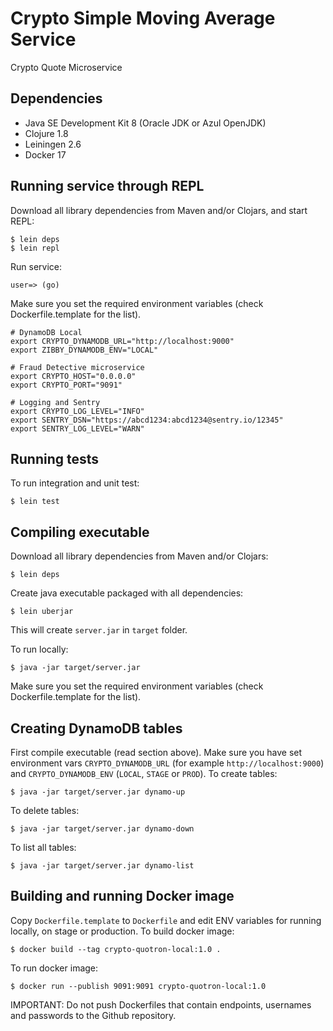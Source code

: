 # Crypto Simple Moving Average Service
Crypto Quote Microservice

## Dependencies

- Java SE Development Kit 8 (Oracle JDK or Azul OpenJDK)
- Clojure 1.8
- Leiningen 2.6
- Docker 17

## Running service through REPL

Download all library dependencies from Maven and/or Clojars, and start REPL:

    $ lein deps
    $ lein repl

Run service:

    user=> (go)

Make sure you set the required environment variables (check Dockerfile.template for the list).

    # DynamoDB Local
    export CRYPTO_DYNAMODB_URL="http://localhost:9000"
    export ZIBBY_DYNAMODB_ENV="LOCAL"

    # Fraud Detective microservice
    export CRYPTO_HOST="0.0.0.0"
    export CRYPTO_PORT="9091"

    # Logging and Sentry
    export CRYPTO_LOG_LEVEL="INFO"
    export SENTRY_DSN="https://abcd1234:abcd1234@sentry.io/12345"
    export SENTRY_LOG_LEVEL="WARN"


## Running tests

To run integration and unit test:

    $ lein test

## Compiling executable

Download all library dependencies from Maven and/or Clojars:

    $ lein deps

Create java executable packaged with all dependencies:

    $ lein uberjar

This will create `server.jar` in `target` folder.

To run locally:

    $ java -jar target/server.jar

Make sure you set the required environment variables (check Dockerfile.template for the list).

## Creating DynamoDB tables

First compile executable (read section above). Make sure you have set environment vars `CRYPTO_DYNAMODB_URL`
(for example `http://localhost:9000`) and `CRYPTO_DYNAMODB_ENV` (`LOCAL`, `STAGE` or `PROD`). To create tables:

    $ java -jar target/server.jar dynamo-up

To delete tables:

    $ java -jar target/server.jar dynamo-down

To list all tables:

    $ java -jar target/server.jar dynamo-list

## Building and running Docker image

Copy `Dockerfile.template` to `Dockerfile` and edit ENV variables for running locally, on stage or production.
To build docker image:

    $ docker build --tag crypto-quotron-local:1.0 .

To run docker image:

    $ docker run --publish 9091:9091 crypto-quotron-local:1.0

IMPORTANT: Do not push Dockerfiles that contain endpoints, usernames and passwords to the Github repository.



